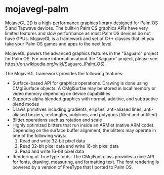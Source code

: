 # mojavegl-palm
MojaveGL 2D is a high-performance graphics library designed for Palm OS 5 and Tapwave devices. The built-in Palm OS graphics APIs have very limited features and slow performance as most Palm OS devices do not have GPUs. MojaveGL is a framework and set of C++ classes that let you take your Palm OS games and apps to the next level.

MojaveGL powers the advanced graphics features in the "Saguaro" project for Palm OS. For more information about the "Saguaro" project, please see: https://en.wikipedia.org/wiki/Saguaro_(Palm_OS)

The MojaveGL framework provides the following features:

- Surface-based API for graphics operations. Drawing is done using CMglSurface objects. A CMglSurfae may be stored in local memory or video memory depending on device capabilities.
- Supports alpha blended graphics with normal, additive, and subtractive blend modes
- Draws primitives including gradients, ellipses, anti-aliased lines, anti-aliased beziers, rectangles, polylines, and polygons (filled and unfilled)
- Blitter operations such as rotation and scale
- Highly optimized blitters that run inside an ARMlet (native ARM code). Depending on the surface buffer alignment, the blitters may operate in one of the following ways:
	1) Read and write 32-bit pixel data
    2) Read 32-bit pixel data and write 16-bit pixel data
    3) Read and write 16-bit pixel data
- Rendering of TrueType fonts. The CMglFont class provides a nice API for fonts, drawing, measuring, and formatting text. The font rendering is powered by a version of FreeType that I ported to Palm OS.
